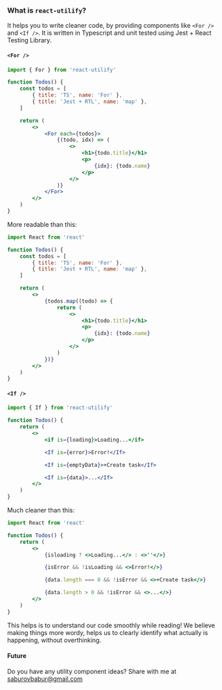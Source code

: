 ### What is `react-utilify`?

It helps you to write cleaner code, by providing components like `<For />` and `<If />`. It is written in Typescript and unit tested using Jest + React Testing Library.

#### `<For />`

```jsx
import { For } from 'react-utilify'

function Todos() {
    const todos = [
        { title: 'TS', name: 'For' },
        { title: 'Jest + RTL', name: 'map' },
    ]

    return (
        <>
            <For each={todos}>
                {(todo, idx) => (
                    <>
                        <h1>{todo.title}</h1>
                        <p>
                            {idx}: {todo.name}
                        </p>
                    </>
                )}
            </For>
        </>
    )
}
```

More readable than this:

```jsx
import React from 'react'

function Todos() {
    const todos = [
        { title: 'TS', name: 'For' },
        { title: 'Jest + RTL', name: 'map' },
    ]

    return (
        <>
            {todos.map((todo) => {
                return (
                    <>
                        <h1>{todo.title}</h1>
                        <p>
                            {idx}: {todo.name}
                        </p>
                    </>
                )
            })}
        </>
    )
}
```

#### `<If />`

```jsx
import { If } from 'react-utilify'

function Todos() {
    return (
        <>
            <if is={loading}>Loading...</if>

            <If is={error}>Error!</If>

            <If is={emptyData}>+Create task</If>

            <If is={data}>...</If>
        </>
    )
}
```

Much cleaner than this:

```jsx
import React from 'react'

function Todos() {
    return (
        <>
            {isloading ? <>Loading...</> : <>''</>}

            {isError && !isLoading && <>Error!</>}

            {data.length === 0 && !isError && <>+Create task</>}

            {data.length > 0 && !isError && <>...</>}
        </>
    )
}
```

This helps is to understand our code smoothly while reading! We believe making things more wordy, helps us to clearly identify what actually is happening, without overthinking.

#### Future

Do you have any utility component ideas? Share with me at saburovbabur@gmail.com
